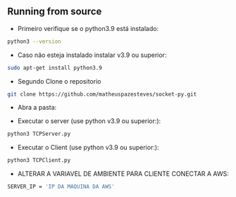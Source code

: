 ## Running from source

- Primeiro verifique se o python3.9 está instalado:

```bash
python3 --version
```
- Caso não esteja instalado instalar v3.9 ou superior:
```bash
sudo apt-get install python3.9
```

- Segundo Clone o repositorio

```bash
git clone https://github.com/matheuspazesteves/socket-py.git
```

- Abra a pasta:

- Executar o server (use python v3.9 ou superior:):

```bash
python3 TCPServer.py
```

- Executar o Client (use python v3.9 ou superior:):

```bash
python3 TCPClient.py
```


- ALTERAR A VARIAVEL DE AMBIENTE PARA CLIENTE CONECTAR A AWS:

```bash
SERVER_IP = 'IP DA MAQUINA DA AWS'
```